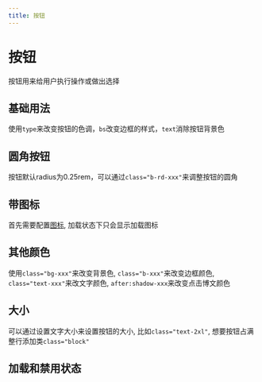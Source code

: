 ```yaml
---
title: 按钮
---
```


# 按钮
按钮用来给用户执行操作或做出选择

## 基础用法
使用```type```来改变按钮的色调，```bs```改变边框的样式，```text```消除按钮背景色
<demo src="../example/button/basic.vue"></demo>

## 圆角按钮
按钮默认radius为0.25rem，可以通过```class="b-rd-xxx"```来调整按钮的圆角
<demo src="../example/button/rounded.vue"></demo>

## 带图标
首先需要配置[图标](/components/icon), 加载状态下只会显示加载图标
<demo src="../example/button/icon.vue"></demo>

## 其他颜色
使用```class="bg-xxx"```来改变背景色, ```class="b-xxx"```来改变边框颜色, ```class="text-xxx"```来改文字颜色,
```after:shadow-xxx```来改变点击博文颜色
<demo src="../example/button/colors.vue"></demo>

## 大小
可以通过设置文字大小来设置按钮的大小, 比如```class="text-2xl"```, 想要按钮占满整行添加类```class="block"```
<demo src="../example/button/size.vue"></demo>

## 加载和禁用状态
<demo src="../example/button/state.vue"></demo>